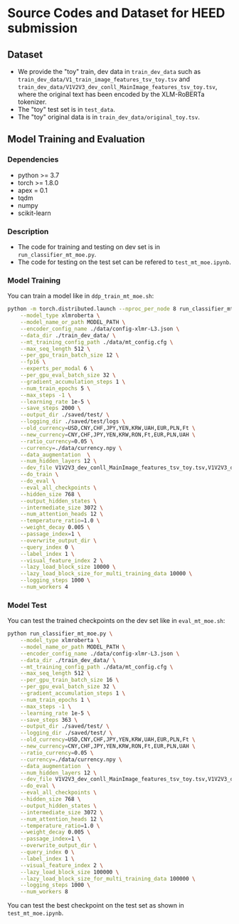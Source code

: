 # Source Codes and Dataset for HEED submission
## Dataset

- We provide the "toy" train, dev data in `train_dev_data` such as `train_dev_data/V1_train_image_features_tsv_toy.tsv` and `train_dev_data/V1V2V3_dev_conll_MainImage_features_tsv_toy.tsv`, where the original text has been encoded by the XLM-RoBERTa tokenizer.
- The "toy" test set is in `test_data`.
- The "toy" original data is in `train_dev_data/original_toy.tsv`.



## Model Training and Evaluation
### Dependencies
- python >= 3.7
- torch >= 1.8.0 
- apex = 0.1
- tqdm
- numpy
- scikit-learn

### Description
- The code for training and testing on dev set is in `run_classifier_mt_moe.py`.
- The code for testing on the test set can be refered to `test_mt_moe.ipynb`.

### Model Training
You can train a model like in `ddp_train_mt_moe.sh`:
```bash
python -m torch.distributed.launch --nproc_per_node 8 run_classifier_mt_moe.py \
    --model_type xlmroberta \
    --model_name_or_path MODEL_PATH \
    --encoder_config_name ./data/config-xlmr-L3.json \
    --data_dir ./train_dev_data/ \
    --mt_training_config_path ./data/mt_config.cfg \
    --max_seq_length 512 \
    --per_gpu_train_batch_size 12 \
    --fp16 \
    --experts_per_modal 6 \
    --per_gpu_eval_batch_size 32 \
    --gradient_accumulation_steps 1 \
    --num_train_epochs 5 \
    --max_steps -1 \
    --learning_rate 1e-5 \
    --save_steps 2000 \
    --output_dir ./saved/test/ \
    --logging_dir ./saved/test/logs \
    --old_currency=USD,CNY,CHF,JPY,YEN,KRW,UAH,EUR,PLN,Ft \
    --new_currency=CNY,CHF,JPY,YEN,KRW,RON,Ft,EUR,PLN,UAH \
    --ratio_currency=0.05 \
    --currency=./data/currency.npy \
    --data_augmentation  \
    --num_hidden_layers 12 \
    --dev_file V1V2V3_dev_conll_MainImage_features_tsv_toy.tsv,V1V2V3_dev_conll_Name_features_tsv_toy.tsv,V1V2V3_dev_conll_Price_features_tsv_toy.tsv \
    --do_train \
    --do_eval \
    --eval_all_checkpoints \
    --hidden_size 768 \
    --output_hidden_states \
    --intermediate_size 3072 \
    --num_attention_heads 12 \
    --temperature_ratio=1.0 \
    --weight_decay 0.005 \
    --passage_index=1 \
    --overwrite_output_dir \
    --query_index 0 \
    --label_index 1 \
    --visual_feature_index 2 \
    --lazy_load_block_size 10000 \
    --lazy_load_block_size_for_multi_training_data 10000 \
    --logging_steps 1000 \
    --num_workers 4
```
### Model Test
You can test the trained checkpoints on the dev set like in `eval_mt_moe.sh`:
```bash
python run_classifier_mt_moe.py \
    --model_type xlmroberta \
    --model_name_or_path MODEL_PATH \
    --encoder_config_name ./data/config-xlmr-L3.json \
    --data_dir ./train_dev_data/ \
    --mt_training_config_path ./data/mt_config.cfg \
    --max_seq_length 512 \
    --per_gpu_train_batch_size 16 \
    --per_gpu_eval_batch_size 32 \
    --gradient_accumulation_steps 1 \
    --num_train_epochs 1 \
    --max_steps -1 \
    --learning_rate 1e-5 \
    --save_steps 363 \
    --output_dir ./saved/test/ \
    --logging_dir ./saved/test/ \
    --old_currency=USD,CNY,CHF,JPY,YEN,KRW,UAH,EUR,PLN,Ft \
    --new_currency=CNY,CHF,JPY,YEN,KRW,RON,Ft,EUR,PLN,UAH \
    --ratio_currency=0.05 \
    --currency=./data/currency.npy \
    --data_augmentation  \
    --num_hidden_layers 12 \
    --dev_file V1V2V3_dev_conll_MainImage_features_tsv_toy.tsv,V1V2V3_dev_conll_Name_features_tsv_toy.tsv,V1V2V3_dev_conll_Price_features_tsv_toy.tsv \
    --do_eval \
    --eval_all_checkpoints \
    --hidden_size 768 \
    --output_hidden_states \
    --intermediate_size 3072 \
    --num_attention_heads 12 \
    --temperature_ratio=1.0 \
    --weight_decay 0.005 \
    --passage_index=1 \
    --overwrite_output_dir \
    --query_index 0 \
    --label_index 1 \
    --visual_feature_index 2 \
    --lazy_load_block_size 100000 \
    --lazy_load_block_size_for_multi_training_data 100000 \
    --logging_steps 1000 \
    --num_workers 8
```

You can test the best checkpoint on the test set as shown in `test_mt_moe.ipynb`.